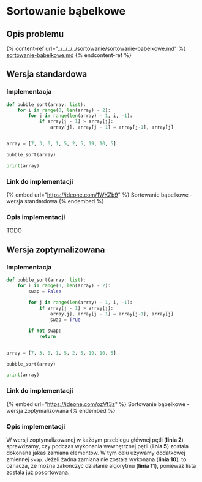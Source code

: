 # Sortowanie bąbelkowe

## Opis problemu

{% content-ref url="../../../../sortowanie/sortowanie-babelkowe.md" %}
[sortowanie-babelkowe.md](../../../../sortowanie/sortowanie-babelkowe.md)
{% endcontent-ref %}

## Wersja standardowa

### Implementacja

```python
def bubble_sort(array: list):
    for i in range(0, len(array) - 2):
        for j in range(len(array) - 1, i, -1):
            if array[j - 1] > array[j]:
                array[j], array[j - 1] = array[j-1], array[j]


array = [7, 3, 0, 1, 5, 2, 5, 19, 10, 5]

bubble_sort(array)

print(array)
```

### Link do implementacji

{% embed url="https://ideone.com/1WKZb9" %}
Sortowanie bąbelkowe - wersja standardowa
{% endembed %}

### Opis implementacji

TODO

## Wersja zoptymalizowana

### Implementacja

```python
def bubble_sort(array: list):
    for i in range(0, len(array) - 2):
        swap = False
        
        for j in range(len(array) - 1, i, -1):
            if array[j - 1] > array[j]:
                array[j], array[j - 1] = array[j-1], array[j]
                swap = True

        if not swap:
            return


array = [7, 3, 0, 1, 5, 2, 5, 19, 10, 5]

bubble_sort(array)

print(array)
```

### Link do implementacji

{% embed url="https://ideone.com/ozVf3z" %}
Sortowanie bąbelkowe - wersja zoptymalizowana
{% endembed %}

### Opis implementacji

W wersji zoptymalizowanej w każdym przebiegu głównej pętli (**linia 2**) sprawdzamy, czy podczas wykonania wewnętrznej pętli (**linia 5**) została dokonana jakaś zamiana elementów. W tym celu używamy dodatkowej zmiennej `swap`. Jeżeli żadna zamiana nie została wykonana (**linia 10**), to oznacza, że można zakończyć działanie algorytmu (**linia 11**), ponieważ lista została już posortowana.
